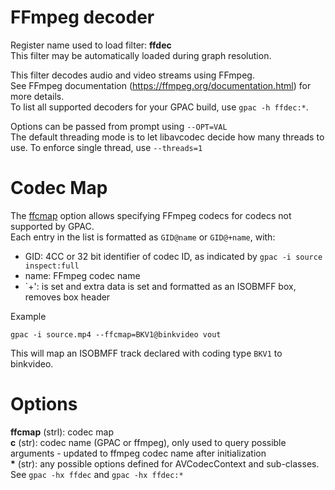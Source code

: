 <!-- automatically generated - do not edit, patch gpac/applications/gpac/gpac.c -->

# FFmpeg decoder  
  
Register name used to load filter: __ffdec__  
This filter may be automatically loaded during graph resolution.  
  
This filter decodes audio and video streams using FFmpeg.  
See FFmpeg documentation (https://ffmpeg.org/documentation.html) for more details.  
To list all supported decoders for your GPAC build, use `gpac -h ffdec:*`.  
  
Options can be passed from prompt using `--OPT=VAL`  
The default threading mode is to let libavcodec decide how many threads to use. To enforce single thread, use `--threads=1`  
  
# Codec Map  
  
The [ffcmap](#ffcmap) option allows specifying FFmpeg codecs for codecs not supported by GPAC.  
Each entry in the list is formatted as `GID@name` or `GID@+name`, with:  
* GID: 4CC or 32 bit identifier of codec ID, as indicated by `gpac -i source inspect:full`  
* name: FFmpeg codec name  
* `+': is set and extra data is set and formatted as an ISOBMFF box, removes box header  
  
Example
```
gpac -i source.mp4 --ffcmap=BKV1@binkvideo vout
```  
This will map an ISOBMFF track declared with coding type `BKV1` to binkvideo.  
  

# Options    
  
<a id="ffcmap">__ffcmap__</a> (strl): codec map  
<a id="c">__c__</a> (str):     codec name (GPAC or ffmpeg), only used to query possible arguments - updated to ffmpeg codec name after initialization  
<a id="*">__*__</a> (str):     any possible options defined for AVCodecContext and sub-classes. See `gpac -hx ffdec` and `gpac -hx ffdec:*`  
  
